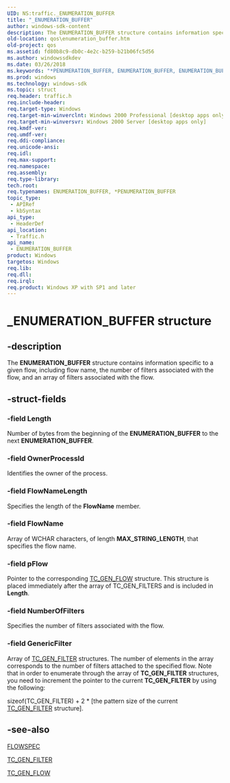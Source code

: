```yaml
---
UID: NS:traffic._ENUMERATION_BUFFER
title: "_ENUMERATION_BUFFER"
author: windows-sdk-content
description: The ENUMERATION_BUFFER structure contains information specific to a given flow, including flow name, the number of filters associated with the flow, and an array of filters associated with the flow.
old-location: qos\enumeration_buffer.htm
old-project: qos
ms.assetid: fd80b8c9-db0c-4e2c-b259-b21b06fc5d56
ms.author: windowssdkdev
ms.date: 03/26/2018
ms.keywords: "*PENUMERATION_BUFFER, ENUMERATION_BUFFER, ENUMERATION_BUFFER structure [QOS], PENUMERATION_BUFFER, PENUMERATION_BUFFER structure pointer [QOS], _ENUMERATION_BUFFER, _gqos_enumeration_buffer, qos.enumeration_buffer, traffic/ENUMERATION_BUFFER, traffic/PENUMERATION_BUFFER"
ms.prod: windows
ms.technology: windows-sdk
ms.topic: struct
req.header: traffic.h
req.include-header: 
req.target-type: Windows
req.target-min-winverclnt: Windows 2000 Professional [desktop apps only]
req.target-min-winversvr: Windows 2000 Server [desktop apps only]
req.kmdf-ver: 
req.umdf-ver: 
req.ddi-compliance: 
req.unicode-ansi: 
req.idl: 
req.max-support: 
req.namespace: 
req.assembly: 
req.type-library: 
tech.root: 
req.typenames: ENUMERATION_BUFFER, *PENUMERATION_BUFFER
topic_type:
 - APIRef
 - kbSyntax
api_type:
 - HeaderDef
api_location:
 - Traffic.h
api_name:
 - ENUMERATION_BUFFER
product: Windows
targetos: Windows
req.lib: 
req.dll: 
req.irql: 
req.product: Windows XP with SP1 and later
---
```


# _ENUMERATION_BUFFER structure


## -description


The 
<b>ENUMERATION_BUFFER</b> structure contains information specific to a given flow, including flow name, the number of filters associated with the flow, and an array of filters associated with the flow.


## -struct-fields




### -field Length

Number of bytes from the beginning of the 
<b>ENUMERATION_BUFFER</b> to the next 
<b>ENUMERATION_BUFFER</b>.


### -field OwnerProcessId

Identifies the owner of the process.


### -field FlowNameLength

Specifies the length of the <b>FlowName</b> member.


### -field FlowName

Array of WCHAR characters, of length <b>MAX_STRING_LENGTH</b>, that specifies the flow name.


### -field pFlow

Pointer to the corresponding 
<a href="https://msdn.microsoft.com/88b162d9-003c-42ce-8f82-91ee1aa9e32e">TC_GEN_FLOW</a> structure. This structure is placed immediately after the array of TC_GEN_FILTERS and is included in <b>Length</b>.


### -field NumberOfFilters

Specifies the number of filters associated with the flow.


### -field GenericFilter

Array of 
<a href="https://msdn.microsoft.com/979bfa2d-50da-43a6-8ead-d338159e31cf">TC_GEN_FILTER</a> structures. The number of elements in the array corresponds to the number of filters attached to the specified flow. Note that in order to enumerate through the array of 
<b>TC_GEN_FILTER</b> structures, you need to increment the pointer to the current 
<b>TC_GEN_FILTER</b> by using the following: 




sizeof(TC_GEN_FILTER) + 2 * [the pattern size of the current 
<a href="https://msdn.microsoft.com/979bfa2d-50da-43a6-8ead-d338159e31cf">TC_GEN_FILTER</a> structure].


## -see-also




<a href="https://msdn.microsoft.com/268e0d3a-2b04-40fd-91eb-f1780236b3e4">FLOWSPEC</a>



<a href="https://msdn.microsoft.com/979bfa2d-50da-43a6-8ead-d338159e31cf">TC_GEN_FILTER</a>



<a href="https://msdn.microsoft.com/88b162d9-003c-42ce-8f82-91ee1aa9e32e">TC_GEN_FLOW</a>
 

 

